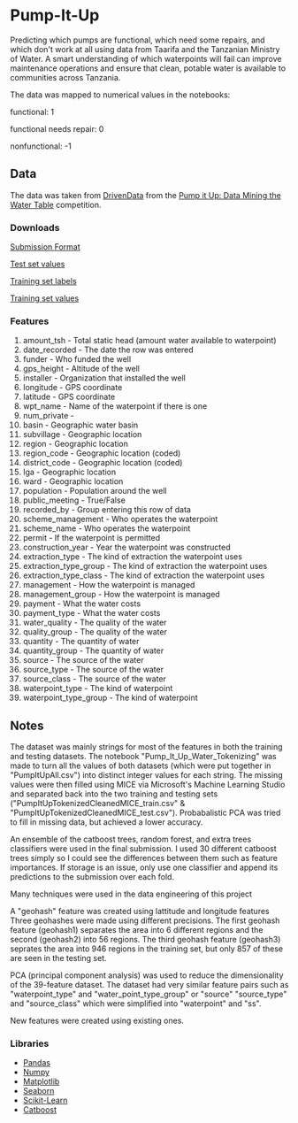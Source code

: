 # Pump-It-Up
Predicting which pumps are functional, which need some repairs, and which don't work at all using data from Taarifa and the Tanzanian Ministry of Water. A smart understanding of which waterpoints will fail can improve maintenance operations and ensure that clean, potable water is available to communities across Tanzania. 

The data was mapped to numerical values in the notebooks:

functional: 1

functional needs repair: 0

nonfunctional: -1

## Data

The data was taken from [DrivenData](drivendata.org) from the [Pump it Up: Data Mining the Water Table](https://www.drivendata.org/competitions/7/pump-it-up-data-mining-the-water-table/) competition.

### Downloads

[Submission Format](https://s3.amazonaws.com/drivendata/data/7/public/SubmissionFormat.csv)

[Test set values](https://s3.amazonaws.com/drivendata/data/7/public/702ddfc5-68cd-4d1d-a0de-f5f566f76d91.csv)

[Training set labels](https://s3.amazonaws.com/drivendata/data/7/public/0bf8bc6e-30d0-4c50-956a-603fc693d966.csv)

[Training set values](https://s3.amazonaws.com/drivendata/data/7/public/4910797b-ee55-40a7-8668-10efd5c1b960.csv)

### Features
1) amount_tsh - Total static head (amount water available to waterpoint)
2) date_recorded - The date the row was entered
3) funder - Who funded the well
4) gps_height - Altitude of the well
5) installer - Organization that installed the well
6) longitude - GPS coordinate
7) latitude - GPS coordinate
8) wpt_name - Name of the waterpoint if there is one
9) num_private -
10) basin - Geographic water basin
11) subvillage - Geographic location
12) region - Geographic location
13) region_code - Geographic location (coded)
14) district_code - Geographic location (coded)
15) lga - Geographic location
16) ward - Geographic location
17) population - Population around the well
18) public_meeting - True/False
19) recorded_by - Group entering this row of data
20) scheme_management - Who operates the waterpoint
21) scheme_name - Who operates the waterpoint
22) permit - If the waterpoint is permitted
23) construction_year - Year the waterpoint was constructed
24) extraction_type - The kind of extraction the waterpoint uses
25) extraction_type_group - The kind of extraction the waterpoint uses
26) extraction_type_class - The kind of extraction the waterpoint uses
27) management - How the waterpoint is managed
28) management_group - How the waterpoint is managed
29) payment - What the water costs
30) payment_type - What the water costs
31) water_quality - The quality of the water
32) quality_group - The quality of the water
33) quantity - The quantity of water
34) quantity_group - The quantity of water
35) source - The source of the water
36) source_type - The source of the water
37) source_class - The source of the water
38) waterpoint_type - The kind of waterpoint
39) waterpoint_type_group - The kind of waterpoint

## Notes

The dataset was mainly strings for most of the features in both the training and testing datasets. The notebook "Pump_It_Up_Water_Tokenizing" was made to turn all the values of both datasets (which were put together in "PumpItUpAll.csv") into distinct integer values for each string. The missing values were then filled using MICE via Microsoft's Machine Learning Studio and separated back into the two training and testing sets ("PumpItUpTokenizedCleanedMICE_train.csv" & "PumpItUpTokenizedCleanedMICE_test.csv"). Probabalistic PCA was tried to fill in missing data, but achieved a lower accuracy. 

An ensemble of the catboost trees, random forest, and extra trees classifiers were used in the final submission. I used 30 different catboost trees simply so I could see the differences between them such as feature importances. If storage is an issue, only use one classifier and append its predictions to the submission over each fold. 


Many techniques were used in the data engineering of this project

A "geohash" feature was created using lattitude and longitude features
Three geohashes were made using different precisions. The first geohash feature (geohash1) separates the area into 6 different regions and the second (geohash2) into 56 regions. The third geohash feature (geohash3) seprates the area into 946 regions in the training set, but only 857 of these are seen in the testing set.

PCA (principal component analysis) was used to reduce the dimensionality of the 39-feature dataset. The dataset had very similar feature pairs such as "waterpoint_type" and "water_point_type_group" or "source" "source_type" and "source_class" which were simplified into "waterpoint" and "ss".

New features were created using existing ones. 

### Libraries
- [Pandas](https://github.com/pandas-dev/pandas)
- [Numpy](https://github.com/numpy/numpy)
- [Matplotlib](https://github.com/matplotlib/matplotlib)
- [Seaborn](https://github.com/mwaskom/seaborn)
- [Scikit-Learn](https://github.com/scikit-learn/scikit-learn)
- [Catboost](https://github.com/catboost/catboost)
